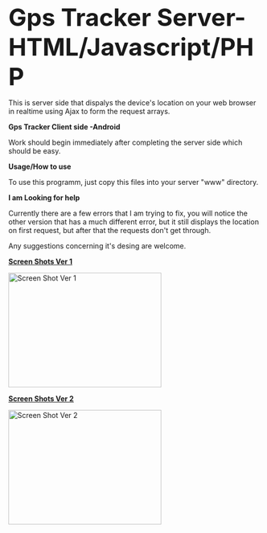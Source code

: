 <font size="16"><b>Gps Tracker Server- HTML/Javascript/PHP</b> </font>


This is server side that dispalys the device's location on your web browser in realtime using Ajax to form the request arrays.

<b>Gps Tracker Client side -Android</b>

Work should begin immediately after completing the server side which should be easy.

<b>Usage/How to use</b>

To use this programm, just copy this files into your server "www" directory.

<b>I am Looking for help</b>

Currently there are a few errors that I am trying to fix, you will notice the other version that has a much different error, but it still displays the location on first request, but after that the requests don't get through.

Any suggestions concerning it's desing are welcome.

<b><u>Screen Shots Ver 1</u></b>

<img src="http://i.imgur.com/P2qkn51.png?1" alt="Screen Shot Ver 1" style="width:304px;height:228px">

<b><u>Screen Shots Ver 2</u></b>

<img src="http://i.imgur.com/mUxscaW.png?1" alt="Screen Shot Ver 2" style="width:304px;height:228px">
